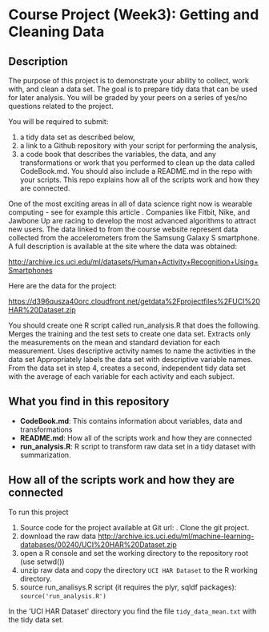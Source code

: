 Course Project (Week3): Getting and Cleaning Data 
=========================================

## Description
The purpose of this project is to demonstrate your ability to collect, work with, and clean a data set. The goal is to prepare tidy data that can be used for later analysis. You will be graded by your peers on a series of yes/no questions related to the project. 

You will be required to submit: 
1) a tidy data set as described below, 
2) a link to a Github repository with your script for performing the analysis,  
3) a code book that describes the variables, the data, and any transformations or work that you performed to clean up the data called CodeBook.md. 
   You should also include a README.md in the repo with your scripts. This repo explains how all of the scripts work and how they are connected.

One of the most exciting areas in all of data science right now is wearable computing - see for example this article . Companies like Fitbit, Nike, and Jawbone Up are racing to develop the most advanced algorithms to attract new users. The data linked to from the course website represent data collected from the accelerometers from the Samsung Galaxy S smartphone. A full description is available at the site where the data was obtained: 

http://archive.ics.uci.edu/ml/datasets/Human+Activity+Recognition+Using+Smartphones 

Here are the data for the project: 

https://d396qusza40orc.cloudfront.net/getdata%2Fprojectfiles%2FUCI%20HAR%20Dataset.zip 

You should create one R script called run_analysis.R that does the following. 
Merges the training and the test sets to create one data set.
Extracts only the measurements on the mean and standard deviation for each measurement. 
Uses descriptive activity names to name the activities in the data set
Appropriately labels the data set with descriptive variable names. 
From the data set in step 4, creates a second, independent tidy data set with the average of each variable for each activity and each subject. 

## What you find in this repository

* __CodeBook.md__: This contains information about variables, data and transformations
* __README.md__: How all of the scripts work and how they are connected
* __run_analysis.R__: R script to transform raw data set in a tidy dataset with summarization. 

## How all of the scripts work and how they are connected

To run this project 
1. Source code for the project available at Git url: . Clone the git project. 
2. download the raw data http://archive.ics.uci.edu/ml/machine-learning-databases/00240/UCI%20HAR%20Dataset.zip
3. open a R console and set the working directory to the repository root (use setwd())
4. unzip raw data and copy the directory `UCI HAR Dataset` to the R working directory. 
5. source run_analisys.R script (it requires the plyr, sqldf packages): `source('run_analysis.R')`

In the 'UCI HAR Dataset' directory you find the file `tidy_data_mean.txt` with the tidy data set.

